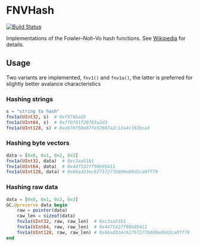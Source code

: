 # FNVHash

[![Build Status](https://github.com/ancapdev/FNV.jl/workflows/CI/badge.svg)](https://github.com/ancapdev/FNV.jl/actions)

Implementations of the Fowler–Noll–Vo hash functions.
See [Wikipedia](https://en.wikipedia.org/wiki/Fowler%E2%80%93Noll%E2%80%93Vo_hash_function) for details.

## Usage
Two variants are implemented, `fnv1()` and `fnv1a()`, the latter is preferred for slightly better avalance characteristics

### Hashing strings
```Julia
s = "string to hash"
fnv1a(UInt32, s)  # 0xf474bad3
fnv1a(UInt64, s)  # 0xff0f01f28783a2d3
fnv1a(UInt128, s) # 0xe676f50e87fe52607a2c13a4c192bca3
```

### Hashing byte vectors
```Julia
data = [0x0, 0x1, 0x2, 0x3]
fnv1a(UInt32, data)  # 0xc3aa51b1
fnv1a(UInt64, data)  # 0x4475327f98e05411
fnv1a(UInt128, data) # 0x66ad33ec62757277b806e89d2ca0ff79
```

### Hashing raw data
```Julia
data = [0x0, 0x1, 0x2, 0x3]
GC.@preserve data begin
    raw = pointer(data)
    raw_len = sizeof(data)
    fnv1a(UInt32, raw, raw_len)  # 0xc3aa51b1
    fnv1a(UInt64, raw, raw_len)  # 0x4475327f98e05411
    fnv1a(UInt128, raw, raw_len) # 0x66ad33ec62757277b806e89d2ca0ff79
end
```

